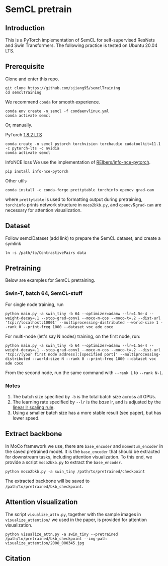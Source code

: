 # SemCL pretrain

## Introduction

This is a PyTorch implementation of SemCL for self-supervised ResNets and Swin Transformers. The following practice is tested on Ubuntu 20.04 LTS.

## Prerequisite

Clone and enter this repo.

```shell
git clone https://github.com/sjiang95/semclTraining
cd semclTraining
```

We recommend `conda` for smooth experience.

```shell
conda env create -n semcl -f condaenvlinux.yml
conda activate semcl
```

Or, manually.

PyTorch [1.8.2 LTS](https://pytorch.org/get-started/previous-versions/#v182-with-lts-support)

```shell
conda create -n semcl pytorch torchvision torchaudio cudatoolkit=11.1 -c pytorch-lts -c nvidia
conda activate semcl
```

InfoNCE loss
We use the implementation of [RElbers/info-nce-pytorch](https://github.com/RElbers/info-nce-pytorch).

```shell
pip install info-nce-pytorch
```

Other utils

```shell
conda install -c conda-forge prettytable torchinfo opencv grad-cam
```

where `prettytable` is used to formatting output during pretraining, `torchinfo` prints network structure in `moco2bkb.py`, and `opencv`&`grad-cam` are necessary for attention visualization.

## Dataset

Follow semclDataset (add link) to prepare the SemCL dataset, and create a symlink

```shell
ln -s /path/to/ContrastivePairs data
```

## Pretraining

Below are examples for SemCL pretraining.

### Swin-T, batch 64, SemCL-stuff

For single node training, run

```shell
python main.py -a swin_tiny -b 64 --optimizer=adamw --lr=1.5e-4 --weight-decay=.1 --stop-grad-conv1 --moco-m-cos --moco-t=.2 --dist-url 'tcp://localhost:10001' --multiprocessing-distributed --world-size 1 --rank 0 --print-freq 1000 --dataset voc ade coco
```

For multi-node (let's say N nodes) training, on the first node, run:

```shell
python main.py -a swin_tiny -b 64 --optimizer=adamw --lr=1.5e-4 --weight-decay=.1 --stop-grad-conv1 --moco-m-cos --moco-t=.2 --dist-url 'tcp://[your first node address]:[specified port]' --multiprocessing-distributed --world-size N --rank 0 --print-freq 1000 --dataset voc ade coco
```

From the second node, run the same command with `--rank 1` to `--rank N-1`.

### Notes

1. The batch size specified by `-b` is the total batch size across all GPUs.
2. The learning rate specified by `--lr` is the *base* lr, and is adjusted by the [linear lr scaling rule](https://arxiv.org/abs/1706.02677).
3. Using a smaller batch size has a more stable result (see paper), but has lower speed.

## Extract backbone

In MoCo framework we use, there are `base_encoder` and `momentum_encoder` in the saved pretrained model. It is the `base_encoder` that should be extracted for downstream tasks, including attention visualization. To this end, we provide a script `moco2bkb.py` to extract the `base_encoder`.

```shell
python moco2bkb.py -a swin_tiny /path/to/pretrained/checkpoint
```

The extracted backbone will be saved to `/path/to/pretrained/bkb_checkpoint`.

## Attention visualization

The script `visualize_attn.py`, together with the sample images in `visualize_attention/` we used in the paper, is provided for attention visualization.

```shell
python visualize_attn.py -a swin_tiny --pretrained /path/to/pretrained/bkb_checkpoint --img-path visualize_attention/2008_000345.jpg
```

## Citation
